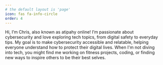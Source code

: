 ```yaml
---
# the default layout is 'page'
icon: fas fa-info-circle
order: 4
---
```


Hi, I’m Chris, also known as atipahy online! I’m passionate about cybersecurity and love exploring tech topics, from digital safety to everyday tips. My goal is to make cybersecurity accessible and relatable, helping everyone understand how to protect their digital lives. When I'm not diving into tech, you might find me working on fitness projects, coding, or finding new ways to inspire others to be their best selves.
